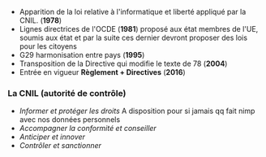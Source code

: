 - Apparition de la loi relative à l'informatique et liberté appliqué par la CNIL. (**1978**)
- Lignes directrices de l'OCDE (**1981**) proposé aux état membres de l'UE, soumis aux état et par la suite ces dernier devront proposer des lois pour les citoyens
- G29 harmonisation entre pays (**1995**)
- Transposition de la Directive qui modifie le texte de 78 (**2004**)
- Entrée en vigueur **Règlement + Directives** (**2016**)

### La CNIL (autorité de contrôle)
- *Informer et protéger les droits* A disposition pour si jamais qq fait nimp avec nos données personnels 
- *Accompagner la conformité et conseiller*
- *Anticiper et innover*
- *Contrôler et sanctionner*